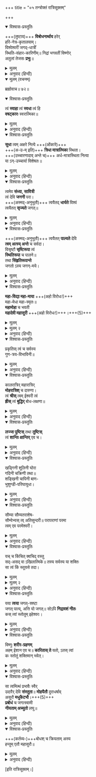 +++
title = "०५ तन्त्रोक्तं रात्रिसूक्तम्"

+++

<div class="audioEmbed"  caption="" src="https://archive.org/download/durgA-saptashatI/brahma-stutiH.mp3"></div>

<details open><summary>विश्वास-प्रस्तुतिः</summary>

+++(तुष्टाव)+++ **विबोधनार्थाय** हरेर्  
हरि-नेत्र-कृतालयाम्।  
विश्वेश्वरीं जगद्-धात्रीं  
स्थिति-संहार-कारिणीम्॥
निद्रां भगवतीं विष्णोर्  
अतुलां तेजसः **प्रभुः**॥
</details>

<details><summary>मूलम्</summary>

विबोधनार्थाय हरेर्हरिनेत्रकृतालयाम्।  
विश्वेश्वरीं जगद्धात्रीं स्थितिसंहारकारिणीम्॥  
निद्रां भगवतीं विष्णोरतुलां तेजसः प्रभुः॥
</details>

<details><summary>अनुवाद (हिन्दी)</summary>

(अ०१। ७१)  
जो इस विश्वकी अधीश्वरी, जगत् को धारण करनेवाली, संसारका पालन और संहार करनेवाली तथा तेजःस्वरूप भगवान् विष्णुकी अनुपम शक्ति हैं, उन्हीं भगवती निद्रादेवीकी भगवान् ब्रह्मा स्तुति करने लगे॥ ६४—७१॥
</details>

<details open><summary>मूलम् (वचनम्)</summary>

ब्रह्मोवाच॥ ७२॥
</details>

<details open><summary>विश्वास-प्रस्तुतिः</summary>

त्वं **स्वाहा** त्वं **स्वधा** त्वं हि  
**वषट्कारः** स्वरात्मिका॥
</details>

<details><summary>मूलम्</summary>

त्वं स्वाहा त्वं स्वधा त्वं हि वषट्कारः स्वरात्मिका॥
</details>

<details><summary>अनुवाद (हिन्दी)</summary>

(अ०१। ७३)  
ब्रह्माजीने कहा—॥ ७२॥ देवि! तुम्हीं स्वाहा, तुम्हीं स्वधा और तुम्हीं वषट्कार हो। स्वर भी तुम्हारे ही स्वरूप हैं।
</details>

<details open><summary>विश्वास-प्रस्तुतिः</summary>

**सुधा** त्वम् अक्षरे नित्ये +++(ओंकारे)+++  
+++(अ-उ-म् इति)+++ **त्रिधा मात्रात्मिका** स्थिता।  
+++(उच्चारणादाव् अन्ते च)+++ अर्ध-मात्रास्थिता नित्या  
या ऽन्-उच्चार्या विशेषतः॥
</details>

<details><summary>मूलम्</summary>

सुधा त्वमक्षरे नित्ये त्रिधा मात्रात्मिका स्थिता।  
अर्धमात्रास्थिता नित्या यानुच्चार्या विशेषतः॥
</details>

<details><summary>अनुवाद (हिन्दी)</summary>

(अ०१। ७४)  
तुम्हीं जीवनदायिनी सुधा हो। नित्य अक्षर प्रणवमें अकार, उकार, मकार—इन तीन मात्राओंके रूपमें तुम्हीं स्थित हो तथा इन तीन मात्राओंके अतिरिक्त जो बिन्दुरूपा नित्य अर्धमात्रा है, जिसका विशेषरूपसे उच्चारण नहीं किया जा सकता, वह भी तुम्हीं हो।
</details>

<details open><summary>विश्वास-प्रस्तुतिः</summary>

त्वमेव **संध्या, सावित्री**  
त्वं देवि **जननी** परा।  
+++(अस्मद्-अनुभूतौ)+++ त्वयैतद् **धार्यते** विश्वं  
त्वयैतत् **सृज्यते** जगत्॥
</details>

<details><summary>मूलम्</summary>

त्वमेव संध्या सावित्री त्वं देवि जननी परा।  
त्वयैतद्धार्यते विश्वं त्वयैतत्सृज्यते जगत्॥
</details>

<details><summary>अनुवाद (हिन्दी)</summary>

(अ०१। ७५)
देवि! तुम्हीं संध्या, सावित्री तथा परम जननी हो। देवि! तुम्हीं इस विश्व-ब्रह्माण्डको धारण करती हो। तुमसे ही इस जगत् की सृष्टि होती है।
</details>

<details open><summary>विश्वास-प्रस्तुतिः</summary>

+++(अस्मद्-अनुभूतौ)+++ त्वयैतत् **पाल्यते** देवि  
**त्वम् अत्स्य् अन्ते** च सर्वदा।  
विसृष्टौ **सृष्टिरूपा** त्वं  
**स्थितिरूपा** च पालने॥  
तथा **सिंहृतिरूपान्ते**  
जगतो ऽस्य जगन्-मये।
</details>

<details><summary>मूलम्</summary>

त्वयैतत्पाल्यते देवि त्वमत्स्यन्ते च सर्वदा।  
विसृष्टौ सृष्टिरूपा त्वं स्थितिरूपा च पालने॥  
तथा सिंहृतिरूपान्ते जगतोऽस्य जगन्मये।
</details>

<details><summary>अनुवाद (हिन्दी)</summary>

(अ०१। ७६)  
तुम्हींसे इसका पालन होता है और सदा तुम्हीं कल्पके अन्तमें सबको अपना ग्रास बना लेती हो। जगन्मयी देवि! इस जगत् की उत्पत्तिके समय तुम सृष्टिरूपा हो, पालन-कालमें स्थितिरूपा हो तथा कल्पान्तके समय संहाररूप धारण करनेवाली हो।
</details>

<details open><summary>विश्वास-प्रस्तुतिः</summary>

**महा-विद्या महा-माया** +++(अहो विरोधः!)+++  
महा-मेधा महा-स्मृतः॥  
**महामोहा** च भवती  
**महादेवी महासुरी**  +++(अहो विरोधः!)+++।+++(5)+++
</details>

<details><summary>मूलम्</summary>

महाविद्या महामाया महामेधा महास्मृतः॥
महामोहा च भवती महादेवी महासुरी।
</details>

<details><summary>मूलम् २</summary>

महाविद्या महामाया महामेधा महास्मृतः॥
महामोहा च भवती महादेवी महेश्वरी।
</details>

<details><summary>अनुवाद (हिन्दी)</summary>

(अ०१। ७७)  
तुम्हीं महाविद्या, महामाया, महामेधा, महास्मृति, महामोहरूपा, महादेवी और महासुरी हो।
</details>

<details open><summary>विश्वास-प्रस्तुतिः</summary>

प्रकृतिस् त्वं च सर्वस्य  
गुण-त्रय-विभाविनी॥  
</details>

<details><summary>मूलम्</summary>

प्रकृतिस्त्वं च सर्वस्य गुणत्रयविभाविनी॥
</details>

<details><summary>अनुवाद (हिन्दी)</summary>

(अ०१। ७८)  
तुम्हीं तीनों गुणोंको उत्पन्न करनेवाली सबकी प्रकृति हो।
</details>

<details open><summary>विश्वास-प्रस्तुतिः</summary>

कालरात्रिर् महारात्रिर्  
**मोहरात्रिश्** च दारुणा।  
त्वं **श्रीस्** त्वम् ईश्वरी त्वं  
**ह्रीस्** त्वं **बुद्धिर्** बोध-लक्षणा॥
</details>

<details><summary>मूलम्</summary>

कालरात्रिर्महारात्रिर्मोहरात्रिश्च दारुणा।  
त्वं श्रीस्त्वमीश्वरी त्वं ह्रीस्त्वं बुद्धिर्बोधलक्षणा॥
</details>

<details><summary>अनुवाद (हिन्दी)</summary>

(अ०१। ७९)
भयंकर कालरात्रि, महारात्रि और मोहरात्रि भी तुम्हीं हो। तुम्हीं श्री, तुम्हीं ईश्वरी, तुम्हीं ह्री और तुम्हीं बोधस्वरूपा बुद्धि हो।
</details>

<details open><summary>विश्वास-प्रस्तुतिः</summary>

**लज्जा पुष्टिस्** तथा **तुष्टिस्**  
त्वं **शान्तिः क्षान्तिर्** एव च।  
</details>

<details><summary>मूलम्</summary>

लज्जा पुष्टिस्तथा तुष्टिस्त्वं शान्तिः क्षान्तिरेव च।  
</details>

<details><summary>अनुवाद (हिन्दी)</summary>

(अ०१। ८०)
लज्जा, पुष्टि, तुष्टि, शान्ति और क्षमा भी तुम्हीं हो।
</details>

<details open><summary>विश्वास-प्रस्तुतिः</summary>

खड्गिनी शूलिनी घोरा  
गदिनी चक्रिणी तथा॥  
शङ्खिनी चापिनी बाण-  
भुशुण्डी-परिघायुधा।  
</details>

<details><summary>मूलम्</summary>

खड्गिनी शूलिनी घोरा गदिनी चक्रिणी तथा॥  
शङ्खिनी चापिनी बाणभुशुण्डीपरिघायुधा।  
</details>

<details><summary>अनुवाद (हिन्दी)</summary>

(अ०१। ८१)  
तुम खड्गधारिणी, शूलधारिणी, घोररूपा तथा गदा, चक्र, शंख और धनुष धारण करनेवाली हो। बाण, भुशुण्डी और परिघ—ये भी तुम्हारे अस्त्र हैं।
</details>

<details open><summary>विश्वास-प्रस्तुतिः</summary>

सौम्या सौम्यतराशेष-  
सौम्येभ्यस् त्व् अतिसुन्दरी॥
परापराणां परमा  
त्वम् एव परमेश्वरी।  
</details>

<details><summary>मूलम्</summary>

सौम्या सौम्यतराशेषसौम्येभ्यस्त्वतिसुन्दरी॥
परापराणां परमा त्वमेव परमेश्वरी।  
यच्च किंचित्क्वचिद्वस्तु सदसद्वाखिलात्मिके॥
</details>

<details><summary>अनुवाद (हिन्दी)</summary>

(अ०१। ८२)
तुम सौम्य और सौम्यतर हो—इतना ही नहीं, जितने भी सौम्य एवं सुन्दर पदार्थ हैं, उन सबकी अपेक्षा तुम अत्यधिक सुन्दरी हो। पर और अपर—सबसे परे रहनेवाली परमेश्वरी तुम्हीं हो।
</details>

<details open><summary>विश्वास-प्रस्तुतिः</summary>

यच् च किंचित् क्वचिद् वस्तु  
सद्-असद् वा ऽखिलात्मिके॥
तस्य सर्वस्य या शक्तिः  
सा त्वं किं स्तूयसे तदा।  
</details>

<details><summary>मूलम्</summary>

यच्च किंचित्क्वचिद्वस्तु सदसद्वाखिलात्मिके॥
तस्य सर्वस्य या शक्तिः सा त्वं किं स्तूयसे तदा।
</details>

<details><summary>मूलम् २</summary>

यच्च किंचित्क्वचिद्वस्तु सदसद्वाखिलात्मिके॥
तस्य सर्वस्य या शक्तिः सा त्वं किं स्तूयसे मया।
</details>

<details><summary>अनुवाद (हिन्दी)</summary>

(अ०१। ८३)
सर्वस्वरूपे देवि! कहीं भी सत्-असत् रूप जो कुछ वस्तुएँ हैं और उन सबकी जो शक्ति है, वह तुम्हीं हो। ऐसी अवस्थामें तुम्हारी स्तुति क्या हो सकती है?
</details>

<details open><summary>विश्वास-प्रस्तुतिः</summary>

यया **त्वया** जगत्-स्रष्टा  
जगत् पात्य्, अत्ति यो जगत्॥
सोऽपि **निद्रावशं नीतः**  
कस् त्वां स्तोतुम् इहेश्वरः।  
</details>

<details><summary>मूलम्</summary>

यया त्वया जगत्स्रष्टा जगत्पात्यत्ति यो जगत्॥
सोऽपि निद्रावशं नीतः कस्त्वां स्तोतुमिहेश्वरः।  
</details>

<details><summary>अनुवाद (हिन्दी)</summary>

(अ०१। ८४)
जो इस जगत् की सृष्टि, पालन और संहार करते हैं, उन भगवान् को भी जब तुमने निद्राके अधीन कर दिया है, तब तुम्हारी स्तुति करनेमें यहाँ कौन समर्थ हो सकता है?
</details>

<details open><summary>विश्वास-प्रस्तुतिः</summary>

विष्णुः **शरीर-ग्रहणम्**  
अहम् ईशान एव च॥
**कारितास् ते** यतो, ऽतस् त्वां  
कः स्तोतुं शक्तिमान् भवेत्।  
</details>

<details><summary>मूलम्</summary>

विष्णुः शरीरग्रहणमहमीशान एव च॥
कारितास्ते यतोऽतस्त्वां कः स्तोतुं शक्तिमान् भवेत्।  
</details>

<details><summary>अनुवाद (हिन्दी)</summary>

(अ०१। ८५)
मुझको, भगवान् शंकरको तथा भगवान् विष्णुको भी तुमने ही शरीर धारण कराया है; अतः तुम्हारी स्तुति करनेकी शक्ति किसमें है?
</details>

<details open><summary>विश्वास-प्रस्तुतिः</summary>

सा त्वमित्थं प्रभावैः स्वैर्  
उदारैर् देवि **संस्तुता**॥
**मोहयैतौ** दुराधर्षाव्  
असुरौ **मधुकैटभौ**।+++(5)+++  
**प्रबोधं** च जगत्स्वामी  
**नीयताम् अच्युतो** लघु॥
</details>

<details><summary>मूलम्</summary>

सा त्वमित्थं प्रभावैः स्वैरुदारैर्देवि संस्तुता॥
मोहयैतौ दुराधर्षावसुरौ मधुकैटभौ।  
प्रबोधं च जगत्स्वामी नीयतामच्युतो लघु॥
</details>

<details><summary>अनुवाद (हिन्दी)</summary>

(अ०१। ८६)
देवि! तुम तो अपने इन उदार प्रभावोंसे ही प्रशंसित हो। ये जो दोनों दुर्धर्ष असुर मधु और कैटभ हैं, इनको मोहमें डाल दो और जगदीश्वर भगवान् विष्णुको शीघ्र ही जगा दो।
</details>

<details open><summary>विश्वास-प्रस्तुतिः</summary>

+++(कर्तव्य-)+++बोधश् च क्रियताम् अस्य  
हन्तुम् एतौ महासुरौ॥
</details>

<details><summary>मूलम्</summary>

बोधश्च क्रियतामस्य हन्तुमेतौ महासुरौ॥
</details>

<details><summary>अनुवाद (हिन्दी)</summary>

(अ०१। ८७)  
साथ ही इनके भीतर इन दोनों महान् असुरोंको मार डालनेकी बुद्धि उत्पन्न कर दो॥ ७३—८७॥
</details>

[इति रात्रिसूक्तम्।]
